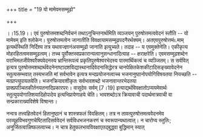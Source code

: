 +++
title = "19 यो मामेवमसम्मूढो"

+++
  
  
।।15.19।। एवं पुरुषोत्तमशब्दनिर्वचनं तथाऽनुचिन्तनार्थमिति व्यञ्जयन्
पुरुषोत्तमत्ववेदनं स्तौति -- यो मामेवम् इति श्लोकेन। पुरुषोत्तमत्वेन
जानातीति विवक्षायामसम्मूढपदनैरर्थक्यम्। अतएवपुरुषोत्तमं৷৷.माम्
इत्यर्थस्थितिं निर्दिश्य तत्र यथावज्ज्ञानंअसम्मूढो जानाति इत्युच्यते।
तदाह -- य एवमुक्तेनेति। एकीकृत्य मोहरहितत्वमसम्मूढत्वम्। तच्च
पूर्वोक्तस्वप्रकारान्यत्वानुसन्धानादित्याह -- क्षराक्षरेति।
एवमसम्मूढशब्देन पराभिमतजीवेश्वरैक्यवेदनस्य भ्रान्तिरूपत्वं
प्रकृतिपुरुषेश्वरभेदस्य पारमार्थिकत्वं च व्यञ्जितम्। स सर्ववित् इत्यत्र
पुरुषोत्तमशब्दार्थवेदनेनाष्टादशविद्यास्थानादिवेदनासिद्धेरत्र
चानपेक्षितकेशकीटादिसङ्ख्यावेदनेन स्तुत्यसम्भवात् तस्यभजति मां सर्वभावेन
इत्यत्र मन्दप्रयोजनत्वाच्च भजनानुष्ठानोपयोगिविषयतया नियच्छति --
मत्प्राप्त्युपायतयेति। भजनक्रियावशीकृतः सर्वभावशब्दो भजनावान्तरभेदतया
प्राक्प्रपञ्चितकीर्तनयतनादिप्रकारपरः। वासुदेवः सर्वम् \[7।19\]
इत्याद्यर्थविवक्षातोऽप्ययमेवार्थः स्तुत्युपयोगातिशयादिहोपादेय
इत्यभिप्रायेणाहये चेति। भावशब्दोऽत्र क्रियावाची पदार्थमात्रवाची वा
सन्प्रकाराख्यविशेषे विश्रान्तः।  
  
नन्वत्र तत्त्वहितवेदनं हितानुष्ठानं च शास्त्रफलं विवक्षितम्। तत्र न
तावत्पुरुषोत्तमत्ववेदनमेव परव्यूहविभवगुणचेष्टितादिसर्ववेदनं
सर्वविधभजनकरणं च स्वरूपान्यथात्वात्। न चारोप्य स्तुतिः;
अनूर्जितत्वान्निष्फलत्वाच्च। न चात्र हेतुफलभावविवक्षाएतद्बुद्ध्वा
बुद्धिमान् स्यात्  
  
